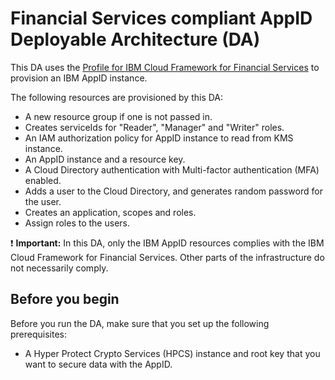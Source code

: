 # Financial Services compliant AppID Deployable Architecture (DA)

This DA uses the [Profile for IBM Cloud Framework for Financial Services](https://github.com/terraform-ibm-modules/terraform-ibm-appid/tree/main/profiles/fscloud) to provision an IBM AppID instance.

The following resources are provisioned by this DA:

- A new resource group if one is not passed in.
- Creates serviceIds for "Reader", "Manager" and "Writer" roles.
- An IAM authorization policy for AppID instance to read from KMS instance.
- An AppID instance and a resource key.
- A Cloud Directory authentication with Multi-factor authentication (MFA) enabled.
- Adds a user to the Cloud Directory, and generates random password for the user.
- Creates an application, scopes and roles.
- Assign roles to the users.

:exclamation: **Important:** In this DA, only the IBM AppID resources complies with the IBM Cloud Framework for Financial Services. Other parts of the infrastructure do not necessarily comply.

## Before you begin

Before you run the DA, make sure that you set up the following prerequisites:

- A Hyper Protect Crypto Services (HPCS) instance and root key that you want to secure data with the AppID.
